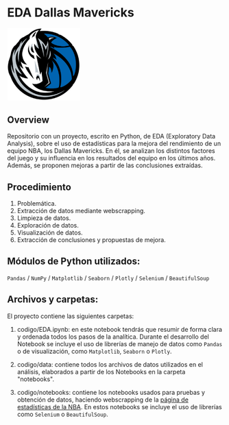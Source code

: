 # EDA Dallas Mavericks

<img src="img/mavs_logo.png" alt="NBA logo" width="170"/>

## Overview

Repositorio con un proyecto, escrito en Python, de EDA (Exploratory Data Analysis), sobre el uso de estadísticas para la mejora del rendimiento de un equipo NBA, los Dallas Mavericks. En él, se analizan los distintos factores del juego y su influencia en los resultados del equipo en los últimos años. Además, se proponen mejoras a partir de las conclusiones extraídas.

## Procedimiento

1. Problemática.
2. Extracción de datos mediante webscrapping.
3. Limpieza de datos.
4. Exploración de datos.
5. Visualización de datos.
6. Extracción de conclusiones y propuestas de mejora.

## Módulos de Python utilizados:

```Pandas``` / ```NumPy``` / ```Matplotlib``` / ```Seaborn``` / ```Plotly``` / ```Selenium``` / ```BeautifulSoup```

## Archivos y carpetas:

El proyecto contiene las siguientes carpetas:

1. codigo/EDA.ipynb: en este notebook tendrás que resumir de forma clara y ordenada todos los pasos de la analítica. Durante el desarrollo del Notebook se incluye el uso de librerías de manejo de datos como ```Pandas``` o de visualización, como ```Matplotlib```, ```Seaborn``` o ```Plotly```.

2. codigo/data: contiene todos los archivos de datos utilizados en el análisis, elaborados a partir de los Notebooks en la carpeta "notebooks".

3. codigo/notebooks: contiene los notebooks usados para pruebas y obtención de datos, haciendo webscrapping de la [página de estadísticas de la NBA](https://es.global.nba.com/statistics/). En estos notebooks se incluye el uso de librerías como ```Selenium``` o ```BeautifulSoup```.








